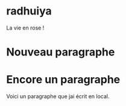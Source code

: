 # radhuiya
La vie en rose !
# Nouveau paragraphe

# Encore un paragraphe 
Voici un paragraphe que jai écrit en local.
